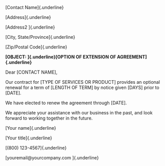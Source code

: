 [Contact Name]{.underline}

[Address]{.underline}

[Address2 ]{.underline}

[City, State/Province]{.underline}

[Zip/Postal Code]{.underline}

**[OBJECT: ]{.underline}[OPTION OF EXTENSION OF AGREEMENT]{.underline}**

Dear \[CONTACT NAME\],

Our contract for \[TYPE OF SERVICES OR PRODUCT\] provides an optional
renewal for a term of \[LENGTH OF TERM\] by notice given \[DAYS\] prior
to \[DATE\].

We have elected to renew the agreement through \[DATE\].

We appreciate your assistance with our business in the past, and look
forward to working together in the future.

[Your name]{.underline}

[Your title]{.underline}

[(800) 123-4567]{.underline}

[youremail\@yourcompany.com ]{.underline}
